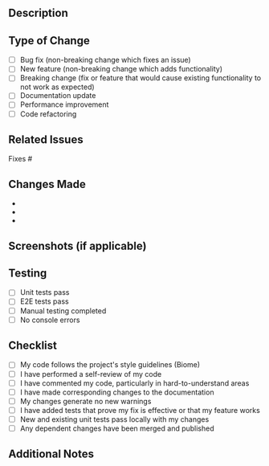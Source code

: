 ## Description

<!-- Provide a brief description of the changes in this PR -->

## Type of Change

<!-- Mark the relevant option with an "x" -->

- [ ] Bug fix (non-breaking change which fixes an issue)
- [ ] New feature (non-breaking change which adds functionality)
- [ ] Breaking change (fix or feature that would cause existing functionality to not work as expected)
- [ ] Documentation update
- [ ] Performance improvement
- [ ] Code refactoring

## Related Issues

<!-- Link any related issues here using #issue-number -->

Fixes #

## Changes Made

<!-- List the specific changes made in this PR -->

- 
- 
- 

## Screenshots (if applicable)

<!-- Add screenshots to help explain your changes -->

## Testing

<!-- Describe the tests you ran to verify your changes -->

- [ ] Unit tests pass
- [ ] E2E tests pass
- [ ] Manual testing completed
- [ ] No console errors

## Checklist

- [ ] My code follows the project's style guidelines (Biome)
- [ ] I have performed a self-review of my code
- [ ] I have commented my code, particularly in hard-to-understand areas
- [ ] I have made corresponding changes to the documentation
- [ ] My changes generate no new warnings
- [ ] I have added tests that prove my fix is effective or that my feature works
- [ ] New and existing unit tests pass locally with my changes
- [ ] Any dependent changes have been merged and published

## Additional Notes

<!-- Add any additional notes or context about the PR here --> 